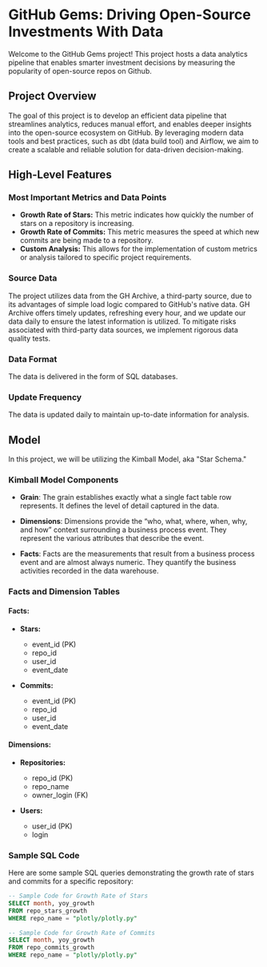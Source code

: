 # GitHub Gems: Driving Open-Source Investments With Data

Welcome to the GitHub Gems project! This project hosts a data analytics pipeline that enables smarter investment decisions by measuring the popularity of open-source repos on Github.

## Project Overview

The goal of this project is to develop an efficient data pipeline that streamlines analytics, reduces manual effort, and enables deeper insights into the open-source ecosystem on GitHub. By leveraging modern data tools and best practices, such as dbt (data build tool) and Airflow, we aim to create a scalable and reliable solution for data-driven decision-making.

## High-Level Features

### Most Important Metrics and Data Points

- **Growth Rate of Stars:** This metric indicates how quickly the number of stars on a repository is increasing.
- **Growth Rate of Commits:** This metric measures the speed at which new commits are being made to a repository.
- **Custom Analysis:** This allows for the implementation of custom metrics or analysis tailored to specific project requirements.

### Source Data

The project utilizes data from the GH Archive, a third-party source, due to its advantages of simple load logic compared to GitHub's native data. GH Archive offers timely updates, refreshing every hour, and we update our data daily to ensure the latest information is utilized. To mitigate risks associated with third-party data sources, we implement rigorous data quality tests.

### Data Format

The data is delivered in the form of SQL databases.

### Update Frequency

The data is updated daily to maintain up-to-date information for analysis.

## Model

In this project, we will be utilizing the Kimball Model, aka "Star Schema."

### Kimball Model Components

- **Grain**: The grain establishes exactly what a single fact table row represents. It defines the level of detail captured in the data.
  
- **Dimensions**: Dimensions provide the “who, what, where, when, why, and how” context surrounding a business process event. They represent the various attributes that describe the event.

- **Facts**: Facts are the measurements that result from a business process event and are almost always numeric. They quantify the business activities recorded in the data warehouse.

### Facts and Dimension Tables

#### Facts: 

- **Stars:**
  - event_id (PK)
  - repo_id
  - user_id
  - event_date

- **Commits:**
  - event_id (PK)
  - repo_id
  - user_id
  - event_date

#### Dimensions: 

- **Repositories:**
  - repo_id (PK)
  - repo_name
  - owner_login (FK)

- **Users:**
  - user_id (PK)
  - login


### Sample SQL Code

Here are some sample SQL queries demonstrating the growth rate of stars and commits for a specific repository:

```sql
-- Sample Code for Growth Rate of Stars
SELECT month, yoy_growth
FROM repo_stars_growth
WHERE repo_name = "plotly/plotly.py"

-- Sample Code for Growth Rate of Commits
SELECT month, yoy_growth
FROM repo_commits_growth
WHERE repo_name = "plotly/plotly.py"
